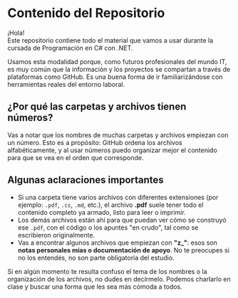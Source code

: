 # Contenido del Repositorio

¡Hola!  
Este repositorio contiene todo el material que vamos a usar durante la cursada de Programación en C# con .NET.

Usamos esta modalidad porque, como futuros profesionales del mundo IT, es muy común que la información y los proyectos se compartan a través de plataformas como GitHub. Es una buena forma de ir familiarizándose con herramientas reales del entorno laboral.

## ¿Por qué las carpetas y archivos tienen números?

Vas a notar que los nombres de muchas carpetas y archivos empiezan con un número. Esto es a propósito: GitHub ordena los archivos alfabéticamente, y al usar números puedo organizar mejor el contenido para que se vea en el orden que corresponde.

## Algunas aclaraciones importantes

- Si una carpeta tiene varios archivos con diferentes extensiones (por ejemplo: `.pdf`, `.cs`, `.md`, etc.), el archivo **.pdf** suele tener todo el contenido completo ya armado, listo para leer o imprimir.
- Los demás archivos están ahí para que puedan ver cómo se construyó ese `.pdf`, con el código o los apuntes "en crudo", tal como se escribieron originalmente.
- Vas a encontrar algunos archivos que empiezan con **"z_"**: esos son **notas personales mías o documentación de apoyo**. No te preocupes si no los entendés, no son parte obligatoria del estudio.

Si en algún momento te resulta confuso el tema de los nombres o la organización de los archivos, no dudes en decírmelo. Podemos charlarlo en clase y buscar una forma que les sea más cómoda a todos.
